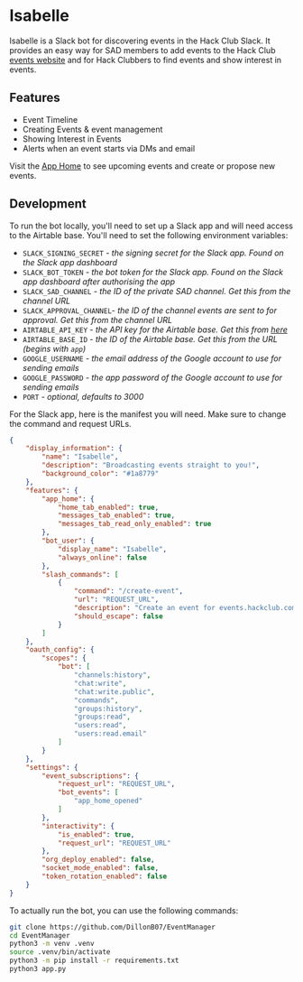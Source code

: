 # Isabelle

Isabelle is a Slack bot for discovering events in the Hack Club Slack. It provides an easy way for SAD members to add events to the Hack Club [events website](https://events.hackclub.com) and for Hack Clubbers to find events and show interest in events.

## Features

- Event Timeline
- Creating Events & event management
- Showing Interest in Events
- Alerts when an event starts via DMs and email


Visit the [App Home](slack://app?team=T0266FRGM&id=A07S8R2G3SQ) to see upcoming events and create or propose new events.

## Development

To run the bot locally, you'll need to set up a Slack app and will need access to the Airtable base. You'll need to set the following environment variables:

- `SLACK_SIGNING_SECRET` - _the signing secret for the Slack app. Found on the Slack app dashboard_
- `SLACK_BOT_TOKEN` - _the bot token for the Slack app. Found on the Slack app dashboard after authorising the app_
- `SLACK_SAD_CHANNEL` - _the ID of the private SAD channel. Get this from the channel URL_
- `SLACK_APPROVAL_CHANNEL`- _the ID of the channel events are sent to for approval. Get this from the channel URL_
- `AIRTABLE_API_KEY` - _the API key for the Airtable base. Get this from [here](https://airtable.com/create/tokens/new)_
- `AIRTABLE_BASE_ID` - _the ID of the Airtable base. Get this from the URL (begins with `app`)_
- `GOOGLE_USERNAME` - _the email address of the Google account to use for sending emails_
- `GOOGLE_PASSWORD` - _the app password of the Google account to use for sending emails_
- `PORT` - _optional, defaults to 3000_

For the Slack app, here is the manifest you will need. Make sure to change the command and request URLs.

```json
{
    "display_information": {
        "name": "Isabelle",
        "description": "Broadcasting events straight to you!",
        "background_color": "#1a8779"
    },
    "features": {
        "app_home": {
            "home_tab_enabled": true,
            "messages_tab_enabled": true,
            "messages_tab_read_only_enabled": true
        },
        "bot_user": {
            "display_name": "Isabelle",
            "always_online": false
        },
        "slash_commands": [
            {
                "command": "/create-event",
                "url": "REQUEST_URL",
                "description": "Create an event for events.hackclub.com",
                "should_escape": false
            }
        ]
    },
    "oauth_config": {
        "scopes": {
            "bot": [
                "channels:history",
                "chat:write",
                "chat:write.public",
                "commands",
                "groups:history",
                "groups:read",
                "users:read",
                "users:read.email"
            ]
        }
    },
    "settings": {
        "event_subscriptions": {
            "request_url": "REQUEST_URL",
            "bot_events": [
                "app_home_opened"
            ]
        },
        "interactivity": {
            "is_enabled": true,
            "request_url": "REQUEST_URL"
        },
        "org_deploy_enabled": false,
        "socket_mode_enabled": false,
        "token_rotation_enabled": false
    }
}
```

To actually run the bot, you can use the following commands:

```bash
git clone https://github.com/DillonB07/EventManager
cd EventManager
python3 -m venv .venv
source .venv/bin/activate
python3 -m pip install -r requirements.txt
python3 app.py
```
